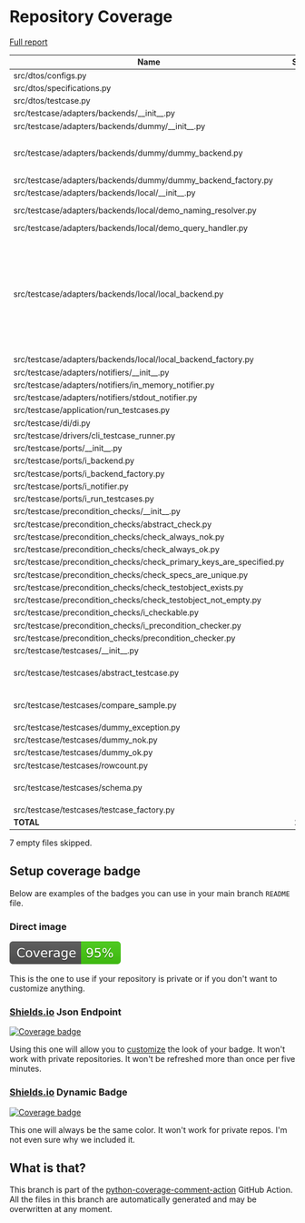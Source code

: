 # Repository Coverage

[Full report](https://htmlpreview.github.io/?https://github.com/adanilevich/data-tester/blob/python-coverage-comment-action-data/htmlcov/index.html)

| Name                                                                      |    Stmts |     Miss |   Cover |   Missing |
|-------------------------------------------------------------------------- | -------: | -------: | ------: | --------: |
| src/dtos/configs.py                                                       |       30 |        2 |     93% |    26, 28 |
| src/dtos/specifications.py                                                |       46 |        2 |     96% |    54, 65 |
| src/dtos/testcase.py                                                      |       65 |        2 |     97% |    40, 51 |
| src/testcase/adapters/backends/\_\_init\_\_.py                            |        2 |        0 |    100% |           |
| src/testcase/adapters/backends/dummy/\_\_init\_\_.py                      |        2 |        0 |    100% |           |
| src/testcase/adapters/backends/dummy/dummy\_backend.py                    |       25 |        8 |     68% |16, 19, 22, 28, 32, 37, 43, 49 |
| src/testcase/adapters/backends/dummy/dummy\_backend\_factory.py           |        6 |        0 |    100% |           |
| src/testcase/adapters/backends/local/\_\_init\_\_.py                      |        4 |        0 |    100% |           |
| src/testcase/adapters/backends/local/demo\_naming\_resolver.py            |       49 |        5 |     90% | 24, 84-87 |
| src/testcase/adapters/backends/local/demo\_query\_handler.py              |       23 |        2 |     91% |    23, 37 |
| src/testcase/adapters/backends/local/local\_backend.py                    |      156 |       16 |     90% |116, 133-135, 155, 232, 236, 238, 241-246, 309, 334, 338 |
| src/testcase/adapters/backends/local/local\_backend\_factory.py           |       16 |        0 |    100% |           |
| src/testcase/adapters/notifiers/\_\_init\_\_.py                           |        2 |        0 |    100% |           |
| src/testcase/adapters/notifiers/in\_memory\_notifier.py                   |        7 |        0 |    100% |           |
| src/testcase/adapters/notifiers/stdout\_notifier.py                       |        4 |        0 |    100% |           |
| src/testcase/application/run\_testcases.py                                |       23 |        0 |    100% |           |
| src/testcase/di/di.py                                                     |       24 |        1 |     96% |        28 |
| src/testcase/drivers/cli\_testcase\_runner.py                             |       13 |        0 |    100% |           |
| src/testcase/ports/\_\_init\_\_.py                                        |        4 |        0 |    100% |           |
| src/testcase/ports/i\_backend.py                                          |       28 |        0 |    100% |           |
| src/testcase/ports/i\_backend\_factory.py                                 |        6 |        0 |    100% |           |
| src/testcase/ports/i\_notifier.py                                         |        4 |        0 |    100% |           |
| src/testcase/ports/i\_run\_testcases.py                                   |       20 |        0 |    100% |           |
| src/testcase/precondition\_checks/\_\_init\_\_.py                         |       10 |        0 |    100% |           |
| src/testcase/precondition\_checks/abstract\_check.py                      |        8 |        0 |    100% |           |
| src/testcase/precondition\_checks/check\_always\_nok.py                   |        5 |        0 |    100% |           |
| src/testcase/precondition\_checks/check\_always\_ok.py                    |        5 |        0 |    100% |           |
| src/testcase/precondition\_checks/check\_primary\_keys\_are\_specified.py |       15 |        2 |     87% |     22-23 |
| src/testcase/precondition\_checks/check\_specs\_are\_unique.py            |       23 |        0 |    100% |           |
| src/testcase/precondition\_checks/check\_testobject\_exists.py            |       11 |        0 |    100% |           |
| src/testcase/precondition\_checks/check\_testobject\_not\_empty.py        |        9 |        0 |    100% |           |
| src/testcase/precondition\_checks/i\_checkable.py                         |       18 |        0 |    100% |           |
| src/testcase/precondition\_checks/i\_precondition\_checker.py             |        5 |        0 |    100% |           |
| src/testcase/precondition\_checks/precondition\_checker.py                |       15 |        0 |    100% |           |
| src/testcase/testcases/\_\_init\_\_.py                                    |        8 |        0 |    100% |           |
| src/testcase/testcases/abstract\_testcase.py                              |       93 |        4 |     96% |101-104, 110 |
| src/testcase/testcases/compare\_sample.py                                 |       89 |        6 |     93% |67-69, 112-114 |
| src/testcase/testcases/dummy\_exception.py                                |       10 |        0 |    100% |           |
| src/testcase/testcases/dummy\_nok.py                                      |       11 |        0 |    100% |           |
| src/testcase/testcases/dummy\_ok.py                                       |       11 |        0 |    100% |           |
| src/testcase/testcases/rowcount.py                                        |       52 |        0 |    100% |           |
| src/testcase/testcases/schema.py                                          |      120 |        3 |     98% |114, 150, 212 |
| src/testcase/testcases/testcase\_factory.py                               |       21 |        0 |    100% |           |
|                                                                 **TOTAL** | **1098** |   **53** | **95%** |           |

7 empty files skipped.


## Setup coverage badge

Below are examples of the badges you can use in your main branch `README` file.

### Direct image

[![Coverage badge](https://raw.githubusercontent.com/adanilevich/data-tester/python-coverage-comment-action-data/badge.svg)](https://htmlpreview.github.io/?https://github.com/adanilevich/data-tester/blob/python-coverage-comment-action-data/htmlcov/index.html)

This is the one to use if your repository is private or if you don't want to customize anything.

### [Shields.io](https://shields.io) Json Endpoint

[![Coverage badge](https://img.shields.io/endpoint?url=https://raw.githubusercontent.com/adanilevich/data-tester/python-coverage-comment-action-data/endpoint.json)](https://htmlpreview.github.io/?https://github.com/adanilevich/data-tester/blob/python-coverage-comment-action-data/htmlcov/index.html)

Using this one will allow you to [customize](https://shields.io/endpoint) the look of your badge.
It won't work with private repositories. It won't be refreshed more than once per five minutes.

### [Shields.io](https://shields.io) Dynamic Badge

[![Coverage badge](https://img.shields.io/badge/dynamic/json?color=brightgreen&label=coverage&query=%24.message&url=https%3A%2F%2Fraw.githubusercontent.com%2Fadanilevich%2Fdata-tester%2Fpython-coverage-comment-action-data%2Fendpoint.json)](https://htmlpreview.github.io/?https://github.com/adanilevich/data-tester/blob/python-coverage-comment-action-data/htmlcov/index.html)

This one will always be the same color. It won't work for private repos. I'm not even sure why we included it.

## What is that?

This branch is part of the
[python-coverage-comment-action](https://github.com/marketplace/actions/python-coverage-comment)
GitHub Action. All the files in this branch are automatically generated and may be
overwritten at any moment.